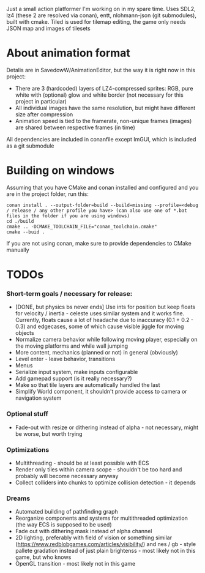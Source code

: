 Just a small action platformer I'm working on in my spare time. Uses SDL2, lz4 (these 2 are resolved via conan), entt, nlohmann-json (git submodules), built with cmake. Tiled is used for tilemap editing, the game only needs JSON map and images of tilesets
# About animation format
Detalis are in SavedowW/AnimationEditor, but the way it is right now in this project:
- There are 3 (hardcoded) layers of LZ4-compressed sprites: RGB, pure white with (optional) glow and white border (not necessary for this project in particular)
- All individual images have the same resolution, but might have different size after compression
- Animation speed is tied to the framerate, non-unique frames (images) are shared between respective frames (in time)

All dependencies are included in conanfile except ImGUI, which is included as a git submodule
# Building on windows
Assuming that you have CMake and conan installed and configured and you are in the project folder, run this:
```
conan install . --output-folder=build --build=missing --profile=<debug / release / any other profile you have> (can also use one of *.bat files in the folder if you are using windows)
cd ./build
cmake .. -DCMAKE_TOOLCHAIN_FILE="conan_toolchain.cmake"
cmake --buid .
```
If you are not using conan, make sure to provide dependencies to CMake manually
# TODOs
### Short-term goals / necessary for release:
- [DONE, but physics bs never ends] Use ints for position but keep floats for velocity / inertia - celeste uses similar system and it works fine. Currently, floats cause a lot of headache due to inaccuracy (0.1 + 0.2 - 0.3) and edgecases, some of which cause visible jiggle for moving objects
- Normalize camera behavior while following moving player, especially on the moving platforms and while wall jumping
- More content, mechanics (planned or not) in general (obviously)
- Level enter - leave behavior, transitions
- Menus
- Serialize input system, make inputs configurable
- Add gamepad support (is it really necessary?)
- Make so that tile layers are automatically handled the last
- Simplify World component, it shouldn't provide access to camera or navigation system
### Optional stuff
- Fade-out with resize or dithering instead of alpha - not necessary, might be worse, but worth trying
### Optimizations
- Multithreading - should be at least possible with ECS
- Render only tiles within camera scope - shouldn't be too hard and probably will become necessary anyway
- Collect colliders into chunks to optimize collision detection - it depends
### Dreams
- Automated building of pathfinding graph
- Reorganize components and systems for multithreaded optimization (the way ECS is supposed to be used)
- Fade out with dithering mask instead of alpha channel
- 2D lighting, preferably with field of vision or something similar (https://www.redblobgames.com/articles/visibility/) and nes / gb - style pallete gradation instead of just plain brightenss - most likely not in this game, but who knows
- OpenGL transition - most likely not in this game
